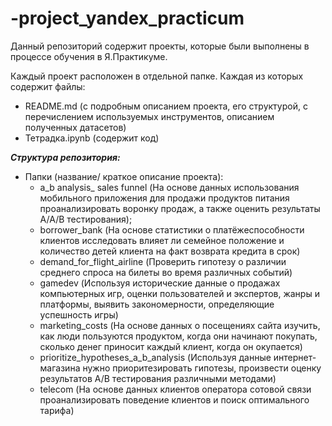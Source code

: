 # -project_yandex_practicum
Данный репозиторий содержит проекты, которые были выполнены в процессе обучения в Я.Практикуме.

Каждый проект расположен в отдельной папке. Каждая из которых содержит файлы:
  - README.md (с подробным описанием проекта, его структурой, с перечислением используемых инструментов, описанием полученных датасетов)
  - Тетрадка.ipynb (содержит код)

***Структура репозитория:***
  - Папки (название/ краткое описание проекта):
    - a_b analysis_ sales funnel (На основе данных использования мобильного приложения для продажи продуктов питания проанализировать воронку продаж, а также оценить результаты A/A/B тестирования);
    - borrower_bank (На основе статистики о платёжеспособности клиентов исследовать влияет ли семейное положение и количество детей клиента на факт возврата кредита в срок)
    - demand_for_flight_airline (Проверить гипотезу о различии среднего спроса на билеты во время различных событий)
    - gamedev (Используя исторические данные о продажах компьютерных игр, оценки пользователей и экспертов, жанры и платформы, выявить закономерности, определяющие успешность игры)
    - marketing_costs (На основе данных о посещениях сайта  изучить, как люди пользуются продуктом, когда они начинают покупать, сколько денег приносит каждый клиент, когда он окупается)
    - prioritize_hypotheses_a_b_analysis (Используя данные интернет-магазина нужно приоритезировать гипотезы, произвести оценку результатов A/B тестирования различными методами)
    - telecom (На основе данных клиентов оператора сотовой связи проанализировать поведение клиентов и поиск оптимального
тарифа)
